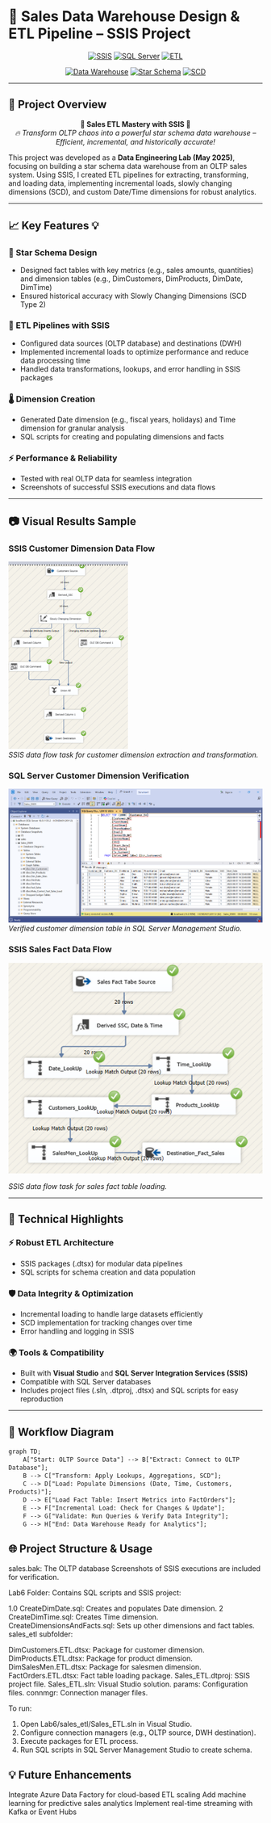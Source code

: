 # 🚀 Sales Data Warehouse Design & ETL Pipeline – SSIS Project  

<div align="center">

[![SSIS](https://img.shields.io/badge/SSIS-007ACC?style=for-the-badge&logo=microsoft-sql-server&logoColor=white)](https://docs.microsoft.com/en-us/sql/integration-services/sql-server-integration-services)
[![SQL Server](https://img.shields.io/badge/SQL%20Server-CC2927?style=for-the-badge&logo=microsoft-sql-server&logoColor=white)](https://www.microsoft.com/en-us/sql-server)
[![ETL](https://img.shields.io/badge/ETL-FFB000?style=for-the-badge&logo=etl&logoColor=white)](https://en.wikipedia.org/wiki/Extract,_transform,_load)

[![Data Warehouse](https://img.shields.io/badge/Data%20Warehouse-4CAF50?style=for-the-badge&logo=warehouse&logoColor=white)](https://en.wikipedia.org/wiki/Data_warehouse)
[![Star Schema](https://img.shields.io/badge/Star%20Schema-FF4081?style=for-the-badge&logo=schema&logoColor=white)](https://en.wikipedia.org/wiki/Star_schema)
[![SCD](https://img.shields.io/badge/SCD-0F52BA?style=for-the-badge&logo=dimension&logoColor=white)](https://en.wikipedia.org/wiki/Slowly_changing_dimension)

</div>

---

## 🌟 **Project Overview**  

<div align="center">

**🚀 Sales ETL Mastery with SSIS 🚀**  
*🔥 Transform OLTP chaos into a powerful star schema data warehouse – Efficient, incremental, and historically accurate!*  

</div>

This project was developed as a **Data Engineering Lab (May 2025)**, focusing on building a star schema data warehouse from an OLTP sales system. Using SSIS, I created ETL pipelines for extracting, transforming, and loading data, implementing incremental loads, slowly changing dimensions (SCD), and custom Date/Time dimensions for robust analytics.

---

## 📈 **Key Features** 💡  

### 🎯 Star Schema Design
- Designed fact tables with key metrics (e.g., sales amounts, quantities) and dimension tables (e.g., DimCustomers, DimProducts, DimDate, DimTime)  
- Ensured historical accuracy with Slowly Changing Dimensions (SCD Type 2)  

### 🔌 ETL Pipelines with SSIS
- Configured data sources (OLTP database) and destinations (DWH)  
- Implemented incremental loads to optimize performance and reduce data processing time  
- Handled data transformations, lookups, and error handling in SSIS packages  

### 🌡️ Dimension Creation
- Generated Date dimension (e.g., fiscal years, holidays) and Time dimension for granular analysis  
- SQL scripts for creating and populating dimensions and facts  

### ⚡ Performance & Reliability
- Tested with real OLTP data for seamless integration  
- Screenshots of successful SSIS executions and data flows  

---

## 📷 **Visual Results Sample**  

### SSIS Customer Dimension Data Flow
![Customer Dimension Data Flow](Customer_Dimension/Customers_Dim_Data_Flow_Verification.png)  
*SSIS data flow task for customer dimension extraction and transformation.*

### SQL Server Customer Dimension Verification
![Customer Dimension Verification](Customer_Dimension/DWH_Customer_Dim_Verification.png)  
*Verified customer dimension table in SQL Server Management Studio.*

### SSIS Sales Fact Data Flow
![Sales Fact Data Flow](Sales%20Fact/Sales_Fact_Data_Flow_Verification.png)

*SSIS data flow task for sales fact table loading.*

---

## 🚀 **Technical Highlights**  

### ⚡ Robust ETL Architecture
- SSIS packages (.dtsx) for modular data pipelines  
- SQL scripts for schema creation and data population  

### 🛡️ Data Integrity & Optimization
- Incremental loading to handle large datasets efficiently  
- SCD implementation for tracking changes over time  
- Error handling and logging in SSIS  

### 🌍 Tools & Compatibility
- Built with **Visual Studio** and **SQL Server Integration Services (SSIS)**  
- Compatible with SQL Server databases  
- Includes project files (.sln, .dtproj, .dtsx) and SQL scripts for easy reproduction  

---

## 🎨 **Workflow Diagram**

```mermaid
graph TD;
    A["Start: OLTP Source Data"] --> B["Extract: Connect to OLTP Database"];
    B --> C["Transform: Apply Lookups, Aggregations, SCD"];
    C --> D["Load: Populate Dimensions (Date, Time, Customers, Products)"];
    D --> E["Load Fact Table: Insert Metrics into FactOrders"];
    E --> F["Incremental Load: Check for Changes & Update"];
    F --> G["Validate: Run Queries & Verify Data Integrity"];
    G --> H["End: Data Warehouse Ready for Analytics"];

```

## 🌐 Project Structure & Usage

sales.bak: The OLTP database
Screenshots of SSIS executions are included for verification.

Lab6 Folder: Contains SQL scripts and SSIS project:

1.0 CreateDimDate.sql: Creates and populates Date dimension.
2 CreateDimTime.sql: Creates Time dimension.
CreateDimensionsAndFacts.sql: Sets up other dimensions and fact tables.
sales_etl subfolder:

DimCustomers.ETL.dtsx: Package for customer dimension.
DimProducts.ETL.dtsx: Package for product dimension.
DimSalesMen.ETL.dtsx: Package for salesmen dimension.
FactOrders.ETL.dtsx: Fact table loading package.
Sales_ETL.dtproj: SSIS project file.
Sales_ETL.sln: Visual Studio solution.
params: Configuration files.
connmgr: Connection manager files.


To run:

1. Open Lab6/sales_etl/Sales_ETL.sln in Visual Studio.
2. Configure connection managers (e.g., OLTP source, DWH destination).
3. Execute packages for ETL process.
4. Run SQL scripts in SQL Server Management Studio to create schema.



## 💡 Future Enhancements

Integrate Azure Data Factory for cloud-based ETL scaling
Add machine learning for predictive sales analytics
Implement real-time streaming with Kafka or Event Hubs

